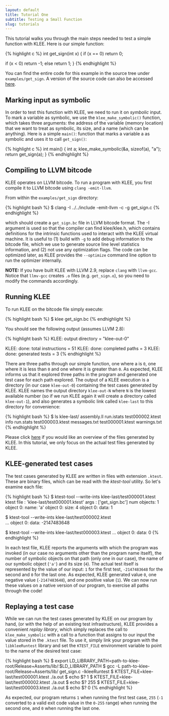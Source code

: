```yaml
---
layout: default
title: Tutorial One
subtitle: Testing a Small Function
slug: tutorials
--- 
```


This tutorial walks you through the main steps needed to test a simple function with KLEE. Here is our simple function:

{% highlight c %}
int get_sign(int x) {
  if (x == 0)
    return 0;

  if (x < 0)
    return -1;
  else 
    return 1;
}
{% endhighlight %}

You can find the entire code for this example in the source tree under `examples/get_sign`. A version of the source code can also be accessed [here]({{site.url}}/resources/get_sign.c.html).

## Marking input as symbolic

In order to test this function with KLEE, we need to run it on _symbolic_ input. To mark a variable as symbolic, we use the `klee_make_symbolic()` function, which takes three arguments: the address of the variable (memory location) that we want to treat as symbolic, its size, and a name (which can be anything). Here is a simple `main()`: function that marks a variable a as symbolic and uses it to call `get_sign()`:

{% highlight c %}
int main() {
  int a;
  klee_make_symbolic(&a, sizeof(a), "a");
  return get_sign(a);
}
{% endhighlight %}

## Compiling to LLVM bitcode

KLEE operates on LLVM bitcode. To run a program with KLEE, you first compile it to LLVM bitcode using `clang -emit-llvm`. 

From within the `examples/get_sign` directory:

{% highlight bash %}
$ clang -I ../../include -emit-llvm -c -g get_sign.c
{% endhighlight %}

which should create a `get_sign.bc` file in LLVM bitcode format. The -I argument is used so that the compiler can find klee/klee.h, which contains definitions for the intrinsic functions used to interact with the KLEE virtual machine. It is useful to (1) build with `-g` to add debug information to the bitcode file, which we use to generate source line level statistics information, and (2) not use any optimization flags. The code can be optimized later, as KLEE provides the `--optimize` command line option to run the optimizer internally.

**NOTE:** If you have built KLEE with LLVM 2.9, replace `clang` with `llvm-gcc`. Notice that `llmv-gcc` creates `.o` files (e.g. `get_sign.o`), so you need to modify the commands accordingly.

## Running KLEE

To run KLEE on the bitcode file simply execute:

{% highlight bash %}
$ klee get_sign.bc
{% endhighlight %}

You should see the following output (assumes LLVM 2.8):

{% highlight bash %}
KLEE: output directory = "klee-out-0"

KLEE: done: total instructions = 51
KLEE: done: completed paths = 3
KLEE: done: generated tests = 3
{% endhighlight %}

There are three paths through our simple function, one where a is `0`, one where it is less than `0` and one where it is greater than `0`. As expected, KLEE informs us that it explored three paths in the program and generated one test case for each path explored. The output of a KLEE execution is a directory (in our case `klee-out-0`) containing the test cases generated by KLEE. KLEE names the output directory `klee-out-N` where `N` is the lowest available number (so if we run KLEE again it will create a directory called `klee-out-1`), and also generates a symbolic link called `klee-last` to this directory for convenience:

{% highlight bash %}
$ ls klee-last/
assembly.ll      run.istats       test000002.ktest
info             run.stats        test000003.ktest
messages.txt     test000001.ktest warnings.txt 
{% endhighlight %}

Please click [here]({{site.baseurl}}/docs/files) if you would like an overview of the files generated by KLEE. In this tutorial, we only focus on the actual test files generated by KLEE.

## KLEE-generated test cases

The test cases generated by KLEE are written in files with extension `.ktest`. These are binary files, which can be read with the _ktest-tool_ utility. So let's examine each file:

{% highlight bash %}
$ ktest-tool --write-ints klee-last/test000001.ktest 
ktest file : 'klee-last/test000001.ktest'
args       : ['get_sign.bc']
num objects: 1
object    0: name: 'a'
object    0: size: 4
object    0: data: 1

$ ktest-tool --write-ints klee-last/test000002.ktest  
...
object    0: data: -2147483648

$ ktest-tool --write-ints klee-last/test000003.ktest 
...
object    0: data: 0 
{% endhighlight %}

In each test file, KLEE reports the arguments with which the program was invoked (in our case no arguments other than the program name itself), the number of symbolic objects on that path (only one in our case), the name of our symbolic object (`'a'`) and its size (`4`). The actual test itself is represented by the value of our input: `1` for the first test, `-2147483648` for the second and `0` for the last one. As expected, KLEE generated value `0`, one negative value (`-2147483648`), and one positive value (`1`). We can now run these values on a native version of our program, to exercise all paths through the code!

## Replaying a test case

While we can run the test cases generated by KLEE on our program by hand, (or with the help of an existing test infrastructure), KLEE provides a convenient _replay library_, which simply replaces the call to `klee_make_symbolic` with a call to a function that assigns to our input the value stored in the `.ktest` file. To use it, simply link your program with the `libkleeRuntest` library and set the `KTEST_FILE` environment variable to point to the name of the desired test case:

{% highlight bash %}
$ export LD_LIBRARY_PATH=path-to-klee-root/Release+Asserts/lib/:$LD_LIBRARY_PATH
$ gcc -L path-to-klee-root/Release+Asserts/lib/ get_sign.c -lkleeRuntest
$ KTEST_FILE=klee-last/test000001.ktest ./a.out 
$ echo $?
1
$ KTEST_FILE=klee-last/test000002.ktest ./a.out 
$ echo $?
255
$ KTEST_FILE=klee-last/test000003.ktest ./a.out
$ echo $?
0 
{% endhighlight %}

As expected, our program returns `1` when running the first test case, `255` (`-1` converted to a valid exit code value in the `0-255` range) when running the second one, and `0` when running the last one.
